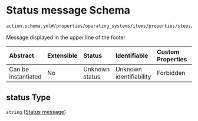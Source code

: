 # Status message Schema

```txt
action.schema.yml#/properties/operating_systems/items/properties/steps/items/properties/actions/items/properties/core:info/properties/status
```

Message displayed in the upper line of the footer

| Abstract            | Extensible | Status         | Identifiable            | Custom Properties | Additional Properties | Access Restrictions | Defined In                                                          |
| :------------------ | :--------- | :------------- | :---------------------- | :---------------- | :-------------------- | :------------------ | :------------------------------------------------------------------ |
| Can be instantiated | No         | Unknown status | Unknown identifiability | Forbidden         | Allowed               | none                | [device.schema.json*](../device.schema.json "open original schema") |

## status Type

`string` ([Status message](device-properties-operating-systems-operating-system-properties-steps-step-properties-group-step-action-properties-coreinfo-action-properties-status-message.md))

